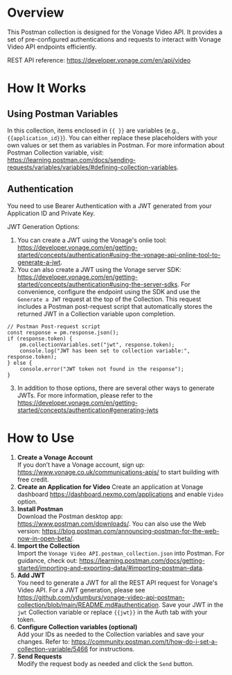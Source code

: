 Overview
======================
This Postman collection is designed for the Vonage Video API. It provides a set of pre-configured authentications and requests to interact with Vonage Video API endpoints efficiently.  

REST API reference: https://developer.vonage.com/en/api/video

How It Works
======================
## **Using Postman Variables**  
In this collection, items enclosed in `{{ }}` are variables (e.g., `{{application_id}}`). You can either replace these placeholders with your own values or set them as variables in Postman. For more information about Postman Collection variable, visit: https://learning.postman.com/docs/sending-requests/variables/variables/#defining-collection-variables. 

## **Authentication**  
You need to use Bearer Authentication with a JWT generated from your Application ID and Private Key. 

JWT Generation Options:  
1. You can create a JWT using the Vonage's onlie tool: https://developer.vonage.com/en/getting-started/concepts/authentication#using-the-vonage-api-online-tool-to-generate-a-jwt.
2. You can also create a JWT using the Vonage server SDK: https://developer.vonage.com/en/getting-started/concepts/authentication#using-the-server-sdks. For convenience, configure the endpoint using the SDK and use the `Generate a JWT` request at the top of the Collection. This request includes a Postman post-request script that automatically stores the returned JWT in a Collection variable upon completion.
```
// Postman Post-request script
const response = pm.response.json(); 
if (response.token) {
    pm.collectionVariables.set("jwt", response.token); 
    console.log("JWT has been set to collection variable:", response.token);
} else {
    console.error("JWT token not found in the response");
}
```
3. In addition to those options, there are several other ways to generate JWTs. For more information, please refer to the  https://developer.vonage.com/en/getting-started/concepts/authentication#generating-jwts

How to Use
======================
1. **Create a Vonage Account**  
   If you don’t have a Vonage account, sign up: https://www.vonage.co.uk/communications-apis/ to start building with free credit.
2. **Create an Application for Video**
   Create an application at Vonage dashboard https://dashboard.nexmo.com/applications and enable `Video` option.
4. **Install Postman**  
   Download the Postman desktop app: https://www.postman.com/downloads/. You can also use the Web version: https://blog.postman.com/announcing-postman-for-the-web-now-in-open-beta/.
5. **Import the Collection**  
   Import the `Vonage Video API.postman_collection.json` into Postman. For guidance, check out: https://learning.postman.com/docs/getting-started/importing-and-exporting-data/#importing-postman-data.
6. **Add JWT**  
   You need to generate a JWT for all the REST API request for Vonage's Video API. For a JWT generation, please see https://github.com/ydumburs/vonage-video-api-postman-collection/blob/main/README.md#authentication. Save your JWT in the `jwt` Collection variable or replace `{{jwt}}` in the Auth tab with your token.
7. **Configure Collection variables (optional)**  
   Add your IDs as needed to the Collection variables and save your changes. Refer to: https://community.postman.com/t/how-do-i-set-a-collection-variable/5466 for instructions.
8. **Send Requests**  
   Modify the request body as needed and click the `Send` button.
